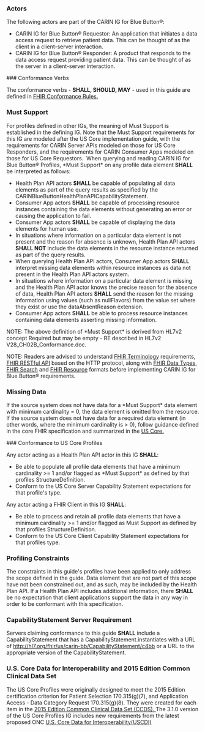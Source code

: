 <a name="actors"></a>
### Actors

<p>The following actors are part of the CARIN IG for Blue Button®:</p>

<ul>
<li>CARIN IG for Blue Button® Requestor: An application that initiates a data access request to retrieve patient data. This can be thought of as the client in a client-server interaction.</li>
<li>CARIN IG for Blue Button® Responder: A product that responds to the data access request providing patient data. This can be thought of as the server in a client-server interaction.</li>
</ul>
<a name="conformance-verbs"></a>
### Conformance Verbs

<p>The conformance verbs - <strong>SHALL, SHOULD, MAY</strong> - used in this guide are defined in <a style="font-size: 14px;" href="http://hl7.org/fhir/R4/conformance-rules.html">FHIR Conformance Rules.</a></p>
<a name="must-support"></a>

### Must Support

<p>For profiles defined in other IGs, the meaning of Must Support is established in the defining IG. Note that the Must Support requirements for this IG are modeled after the US Core implementation guide, with the requirements for CARIN Server APIs modeled on those for US Core Responders, and the requirements for CARIN Consumer Apps modeled on those for US Core Requestors.&nbsp; When querying and reading CARIN IG for Blue Button® Profiles, *Must Support* on any profile data element <strong>SHALL</strong> be interpreted as follows:&nbsp;</p>
<ul>
<li>Health Plan API actors <strong>SHALL</strong>&nbsp;be capable of populating all data elements as part of the query results as specified by the CARINBlueButtonHealthPlanAPICapabilityStatement.</li>
<li>Consumer App actors <strong>SHALL</strong> be capable of processing resource instances containing the data elements without generating an error or causing the application to fail.</li>
<li>Consumer App actors <strong>SHALL</strong> be capable of displaying the data elements for human use.</li>
<li>In situations where information on a particular data element is not present and the reason for absence is unknown, Health Plan API actors <strong>SHALL NOT</strong> include the data elements in the resource instance returned as part of the query results.</li>
<li>When querying Health Plan API actors, Consumer App actors <strong>SHALL</strong> interpret missing data elements within resource instances as data not present in the Health Plan API actors system.</li>
<li>In situations where information on a particular data element is missing and the Health Plan API actor knows the precise reason for the absence of data, Health Plan API actors <strong>SHALL</strong> send the reason for the missing information using values (such as nullFlavors) from the value set where they exist or use the dataAbsentReason extension.</li>
<li>Consumer App actors <strong>SHALL</strong> be able to process resource instances containing data elements asserting missing information.</li>
</ul>
<p>NOTE: The above definition of *Must Support* is derived from HL7v2 concept Required but may be empty - RE described in HL7v2 V28_CH02B_Conformance.doc.</p>
<p>NOTE: Readers are advised to understand <a href="http://hl7.org/fhir/R4/terminologies.html">FHIR Terminology</a> requirements, <a href="http://hl7.org/fhir/R4/http.html">FHIR RESTful API</a> based on the HTTP protocol, along with <a href="http://hl7.org/fhir/R4/datatypes.html">FHIR Data Types</a>, <a href="http://hl7.org/fhir/R4/search.html">FHIR Search</a> and <a href="http://hl7.org/fhir/R4/resource.html">FHIR Resource</a> formats before implementing CARIN IG for Blue Button® requirements.</p>
<a name="missing-data"></a>

### Missing Data

<p>If the source system does not have data for a *Must Support* data element with minimum cardinality = 0, the data element is omitted from the resource. If the source system does not have data for a required data element (in other words, where the minimum cardinality is &gt; 0), follow guidance defined in the core FHIR specification and summarized in the&nbsp;<a href="http://hl7.org/fhir/us/core/general-guidance.html#missing-data">US Core.</a></p>
### Conformance to US Core Profiles
<p>Any actor acting as a Health Plan API actor in this IG <strong>SHALL</strong>:</p>
<ul>
<li>Be able to populate all profile data elements that have a minimum cardinality &gt;= 1 and/or flagged as *Must Support* as defined by that profiles StructureDefinition.</li>
<li>Conform to the US Core Server Capability Statement expectations for that profile's type.</li>
</ul>
<p>Any actor acting a FHIR Client in this IG <strong>SHALL</strong>:</p>
<ul>
<li>Be able to process and retain all profile data elements that have a minimum cardinality &gt;= 1 and/or flagged as Must Support as defined by that profiles StructureDefinition.</li>
<li>Conform to the US Core Client Capability Statement expectations for that profiles type.</li>
</ul>
<a name="common-clinical-data-set"></a>

### Profiling Constraints
The constraints in this guide's profiles have been applied to only address the scope defined in the guide. Data element that are not part of this scope have not been constrained out, and as such, may be included by the Health Plan API. If a Health Plan API includes additional information, there **SHALL** be no expectation that client applications support the data in any way in order to be conformant with this specification.

### CapabilityStatement Server Requirement
Servers claiming conformance to this guide **SHALL** include a CapabilityStatement that has a CapabilityStatement.instantiates with a URL of http://hl7.org/fhir/us/carin-bb/CapabilityStatement/c4bb or a URL to the appropriate version of the CapabilityStatement.
### U.S. Core Data for Interoperability and 2015 Edition Common Clinical Data Set

<p>The US Core Profiles were originally designed to meet the 2015 Edition certification criterion for Patient Selection 170.315(g)(7), and Application Access - Data Category Request 170.315(g)(8). They were created for each item in the&nbsp;<a href="https://www.healthit.gov/sites/default/files/ccds_reference_document_v1_1.pdf">2015 Edition Common Clinical Data Set (CCDS).&nbsp;</a>The 3.1.0 version of the US Core Profiles IG includes new requirements from the latest proposed ONC&nbsp;<a href="https://www.healthit.gov/topic/laws-regulation-and-policy/notice-proposed-rulemaking-improve-interoperability-health">U.S. Core Data for Interoperability(USCDI)</p>
